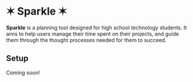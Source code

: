 ✶ Sparkle ✶
===========

**Sparkle** is a planning tool designed for high school technology students. It aims to help users manage their time spent on their projects, and guide them through the thought processes needed for them to succeed.


Setup
-----

Coming soon!
